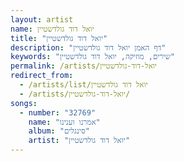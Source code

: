 ```yaml
---
layout: artist
name: יואל דוד גולדשטיין
title: "יואל דוד גולדשטיין"
description: "דף האמן יואל דוד גולדשטיין"
keywords: "שירים, מוזיקה, יואל דוד גולדשטיין"
permalink: /artists/יואל-דוד-גולדשטיין
redirect_from:
  - /artists/list/יואל דוד גולדשטיין
  - /artists/יואל-דוד-גולדשטיין/
songs:
  - number: "32769"
    name: "אמרנו וענינו"
    album: "סינגלים"
    artist: "יואל דוד גולדשטיין"
---
```

